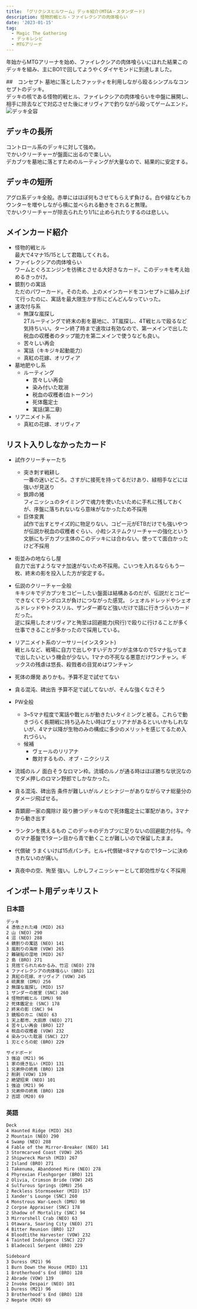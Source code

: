 ```yaml
---
title: 「グリクシスヒルワーム」デッキ紹介(MTGA・スタンダード)
description: 怪物的戦ヒル・ファイレクシアの肉体喰らい
date: '2023-01-15'
tag:
  - Magic The Gathering
  - デッキレシピ
  - MTGアリーナ
---
```



年始からMTGアリーナを始め、ファイレクシアの肉体喰らいにほれた結果このデッキを組み、主にBO1で回してようやくダイヤモンドに到達しました。

##　コンセプト
墓地に落としたファッティを利用しながら殴るシンプルなコンセプトのデッキ。  
デッキの核である怪物的戦ヒル、ファイレクシアの肉体喰らいを中盤に展開し、相手に除去などで対応させた後にオリヴィアで釣りながら殴ってゲームエンド。
![デッキ全容](https://i.gyazo.com/725b9ef9a22d6c69a09ae090c037bb21.jpg)

## デッキの長所
コントロール系のデッキに対して強め。  
でかいクリーチャーが盤面に出るので楽しい。  
デカブツを墓地に落とすためのルーティングが大量なので、結果的に安定する。

## デッキの短所
アグロ系デッキ全般。赤単にはほぼ何もさせてもらえず負ける。白や緑などもカウンターを増やしながら横に並べられる動きをされると無理。  
でかいクリーチャーが除去られたり1/1に止められたりするのは悲しい。


## メインカード紹介
* 怪物的戦ヒル  
  最大で4マナ15/15として君臨してくれる。
* ファイレクシアの肉体喰らい  
  ワームとぐろエンジンを彷彿とさせる大好きなカード。このデッキを考え始めるきっかけ。
* 鏡割りの寓話  
  ただのパワーカード。そのため、上のメインカードをコンセプトに組み上げて行ったのに、寓話を最大限生かす形にどんどんなっていった。
* 速攻付与系
  * 無謀な嵐探し  
  2Tルーティングで終末の影を墓地に、3T嵐探し、4T戦ヒルで殴るなど気持ちいい。ターン終了時まで速攻は有効なので、第一メインで出した税血の収穫者のタップ能力を第二メインで使うなども良い。
  * 苦々しい再会
  * 寓話（キキジキ起動能力）
  * 真紅の花嫁、オリヴィア
* 墓地肥やし系
  * ルーティング
    * 苦々しい再会
    * 染み付いた耽溺
    * 税血の収穫者(血トークン)
    * 死体鑑定士
    * 寓話(第二章)
* リアニメイト系
  * 真紅の花嫁、オリヴィア



## リスト入りしなかったカード
* 試作クリーチャーたち
  * 突き刺す戦耕し  
  一番の迷いどころ。さすがに接死を持ってるだけあり、緑相手などには強いが見送り
  * 鉄蹄の猪  
  フィニッシュのタイミングで魂力を使いたいために手札に残しておくが、序盤に落ちれないなら意味がなかったため不採用
  * 巨体変異  
  試作で出すとサイズ的に物足りない。コピー元がETBだけでも強いやつが伝説か税血の収穫者ぐらい、小粒システムクリーチャーの強化という文脈にもデカブツ主体のこのデッキには合わない。使ってて面白かったけど不採用

* 街並みの地ならし屋  
自力で出すようなマナ加速がないため不採用。こいつを入れるならもう一枚、終末の影を投入した方が安定する。

* 伝説のクリーチャー全般  
キキジキでデカブツをコピーしたい盤面は結構あるのだが、伝説だとコピーできなくてテンポロスが負けにつながった感覚。
シェオルドレッドやシェオルドレッドやトクスリル、ザンダー卿など強いだけで詰に行きづらいカードだった。  
逆に採用したオリヴィアと殉至は回避能力(飛行)で殴りに行けることが多く仕事できることが多かったので採用している。

* リアニメイト系のソーサリー(インスタント)  
戦ヒルなど、戦場に自力で出しやすいデカブツが主体なので5マナ払ってまで出したいという機会が少ない。1マナの不死なる悪意だけワンチャン。ギックスの残虐は悠長、殺戮者の目覚めはワンチャン

* 死体の爆発
ありかも。予算不足で試せてない

* 貪る混沌、碑出告
予算不足で試してないが、そんな強くなさそう


* PW全般
  * 3~5マナ程度で寓話や戰ヒルが動きたいタイミングと被る。これらで動きづらく長期戦に持ち込みたい時はヴェリアナがあるといいかもしれないが、4マナ以降が生物のみの構成に多少のメリットを感じてるため入れづらい。
  * 候補
    * ヴェールのリリアナ
    * 敵対するもの、オブ・ニクシリス

* 流城のルノ
面白そうなロマン枠。流城のルノが通る時はほぼ勝ちな状況なのでダメ押しのロマン野郎でしかなかった。

* 貪る混沌、碑出告
条件が難しいがルノとシナジーがありながらマナ総量分のダメージ飛ばせる。

* 貴顕廊一家の魔除け
殴り勝つデッキなので死体鑑定士に軍配があり。3マナから動き出す

* ランタンを携えるもの
このデッキのデカブツに足りないの回避能力付与。今のマナ基盤で1ターン目から青で動くことが難しいので保留したまま。

* 代償破
うまくいけば15点パンチ。ヒル+代償破=8マナなので1ターンに決めきれないのが痛い。

* 真夜中の空、殉至
強い。しかしフィニッシャーとして即効性がなく不採用


## インポート用デッキリスト
### 日本語
```txt
デッキ
4 憑依された峰 (MID) 263
2 山 (NEO) 290
4 沼 (NEO) 288
4 鏡割りの寓話 (NEO) 141
3 嵐削りの海岸 (VOW) 265
2 難破船の湿地 (MID) 267
2 島 (BRO) 271
1 見捨てられたぬかるみ、竹沼 (NEO) 278
4 ファイレクシアの肉体喰らい (BRO) 121
2 真紅の花嫁、オリヴィア (VOW) 245
4 硫黄泉 (DMU) 256
2 無謀な嵐探し (MID) 157
1 ザンダーの居室 (SNC) 260
4 怪物的戦ヒル (DMU) 98
2 死体鑑定士 (SNC) 178
2 終末の影 (SNC) 94
3 鏡殻のカニ (NEO) 63
1 天上都市、大田原 (NEO) 271
4 苦々しい再会 (BRO) 127
4 税血の収穫者 (VOW) 232
4 染みついた耽溺 (SNC) 227
1 刃とぐろの蛇 (BRO) 229

サイドボード
3 強迫 (M21) 96
1 家の焼き払い (MID) 131
1 兄弟仲の終焉 (BRO) 128
2 削剥 (VOW) 139
2 絶望招来 (NEO) 101
1 強迫 (M21) 96
3 兄弟仲の終焉 (BRO) 128
2 否認 (M20) 69
```

### 英語
```txt
Deck
4 Haunted Ridge (MID) 263
2 Mountain (NEO) 290
4 Swamp (NEO) 288
4 Fable of the Mirror-Breaker (NEO) 141
3 Stormcarved Coast (VOW) 265
2 Shipwreck Marsh (MID) 267
2 Island (BRO) 271
1 Takenuma, Abandoned Mire (NEO) 278
4 Phyrexian Fleshgorger (BRO) 121
2 Olivia, Crimson Bride (VOW) 245
4 Sulfurous Springs (DMU) 256
2 Reckless Stormseeker (MID) 157
1 Xander's Lounge (SNC) 260
4 Monstrous War-Leech (DMU) 98
2 Corpse Appraiser (SNC) 178
2 Shadow of Mortality (SNC) 94
3 Mirrorshell Crab (NEO) 63
1 Otawara, Soaring City (NEO) 271
4 Bitter Reunion (BRO) 127
4 Bloodtithe Harvester (VOW) 232
4 Tainted Indulgence (SNC) 227
1 Bladecoil Serpent (BRO) 229

Sideboard
3 Duress (M21) 96
1 Burn Down the House (MID) 131
1 Brotherhood's End (BRO) 128
2 Abrade (VOW) 139
2 Invoke Despair (NEO) 101
1 Duress (M21) 96
3 Brotherhood's End (BRO) 128
2 Negate (M20) 69

```